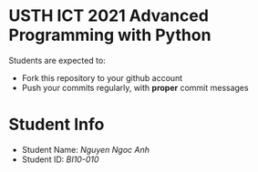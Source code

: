 USTH ICT 2021 Advanced Programming with Python
=====================================================

Students are expected to:
* Fork this repository to your github account
* Push your commits regularly, with **proper** commit messages


Student Info
=========================

* Student Name: *Nguyen Ngoc Anh*
* Student ID: *BI10-010*

